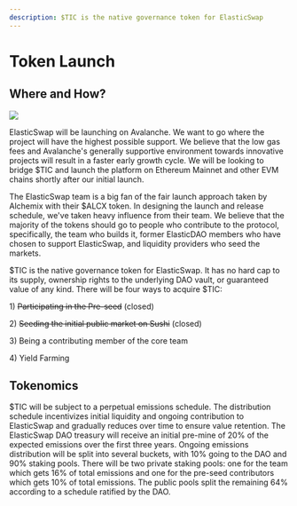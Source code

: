 ```yaml
---
description: $TIC is the native governance token for ElasticSwap
---
```


# Token Launch

## Where and How?&#x20;

![](../.gitbook/assets/B1TDYlFA\_400x400.jpeg)

ElasticSwap will be launching on Avalanche. We want to go where the project will have the highest possible support. We believe that the low gas fees and Avalanche's generally supportive environment towards innovative projects will result in a faster early growth cycle. We will be looking to bridge $TIC and launch the platform on Ethereum Mainnet and other EVM chains shortly after our initial launch.

The ElasticSwap team is a big fan of the fair launch approach taken by Alchemix with their $ALCX token. In designing the launch and release schedule, we've taken heavy influence from their team. We believe that the majority of the tokens should go to people who contribute to the protocol, specifically, the team who builds it, former ElasticDAO members who have chosen to support ElasticSwap, and liquidity providers who seed the markets.

$TIC is the native governance token for ElasticSwap. It has no hard cap to its supply, ownership rights to the underlying DAO vault, or guaranteed value of any kind. There will be four ways to acquire $TIC:

1\) ~~Participating in the Pre-seed~~ (closed)

2\) ~~Seeding the initial public market on Sushi~~ (closed)

3\) Being a contributing member of the core team

4\) Yield Farming

## **Tokenomics**

$TIC will be subject to a perpetual emissions schedule. The distribution schedule incentivizes initial liquidity and ongoing contribution to ElasticSwap and gradually reduces over time to ensure value retention. The ElasticSwap DAO treasury will receive an initial pre-mine of 20% of the expected emissions over the first three years. Ongoing emissions distribution will be split into several buckets, with 10% going to the DAO and 90% staking pools. There will be two private staking pools: one for the team which gets 16% of total emissions and one for the pre-seed contributors which gets 10% of total emissions. The public pools split the remaining 64% according to a schedule ratified by the DAO.
